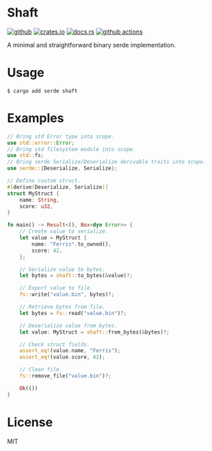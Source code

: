 # Shaft

[<img alt="github" src="https://img.shields.io/badge/github-lokyhark/shaft-2e2459?style=for-the-badge&logo=github">](https://github.com/lokyhark/shaft)
[<img alt="crates.io" src="https://img.shields.io/crates/v/shaft.svg?style=for-the-badge&color=ffc832&logo=rust">](https://crates.io/crates/shaft)
[<img alt="docs.rs" src="https://img.shields.io/badge/docs.rs-shaft-a72145?style=for-the-badge&logo=docs.rs">](https://docs.rs/shaft)
[<img alt="github actions" src="https://img.shields.io/github/actions/workflow/status/lokyhark/shaft/default.yaml?branch=default&color=0b7261&label=Actions&logo=GitHub%20Actions&logoColor=white&style=for-the-badge">](https://github.com/lokyhark/shaft/actions/workflows/default.yaml)

A minimal and straightforward binary serde implementation.

# Usage

```console
$ cargo add serde shaft
```

# Examples

```rust
// Bring std Error type into scope.
use std::error::Error;
// Bring std filesystem module into scope.
use std::fs;
// Bring serde Serialize/Deserialize derivable traits into scope.
use serde::{Deserialize, Serialize};

// Define custom struct.
#[derive(Deserialize, Serialize)]
struct MyStruct {
    name: String,
    score: u32,
}

fn main() -> Result<(), Box<dyn Error>> {
    // Create value to serialize.
    let value = MyStruct {
        name: "Ferris".to_owned(),
        score: 42,
    };

    // Serialize value to bytes.
    let bytes = shaft::to_bytes(&value)?;

    // Export value to file.
    fs::write("value.bin", bytes)?;

    // Retrieve bytes from file.
    let bytes = fs::read("value.bin")?;

    // Deserialize value from bytes.
    let value: MyStruct = shaft::from_bytes(&bytes)?;

    // Check struct fields.
    assert_eq!(value.name, "Ferris");
    assert_eq!(value.score, 42);

    // Clean file.
    fs::remove_file("value.bin")?;

    Ok(())
}
```

# License

MIT